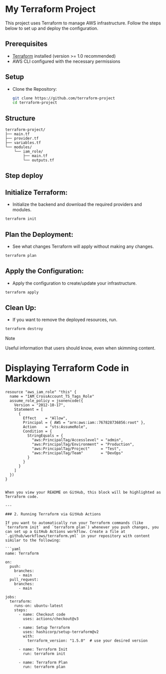# My Terraform Project

This project uses Terraform to manage AWS infrastructure. Follow the steps below to set up and deploy the configuration.

## Prerequisites

- [Terraform](https://www.terraform.io/downloads.html) installed (version >= 1.0 recommended)
- AWS CLI configured with the necessary permissions

## Setup

- Clone the Repository:

   ```bash
   git clone https://github.com/terraform-project
   cd terraform-project
## Structure
```
terraform-project/
├── main.tf
├── provider.tf
├── variables.tf 
└── modules/
    └── iam_role/
        ├── main.tf
        └── outputs.tf

```

## Step deploy 

## Initialize Terraform:
- Initialize the backend and download the required providers and modules.

```bash
terraform init
```

## Plan the Deployment:
- See what changes Terraform will apply without making any changes.

```bash
terraform plan
```

## Apply the Configuration:
- Apply the configuration to create/update your infrastructure.

```bash
terraform apply
```

## Clean Up:
- If you want to remove the deployed resources, run.

```bash
terraform destroy
```

> [!NOTE]
> Useful information that users should know, even when skimming content.

# Displaying Terraform Code in Markdown

```hcl
resource "aws_iam_role" "this" {
  name = "IAM_CrossAccount_TS_Tags_Role"
  assume_role_policy = jsonencode({
    Version = "2012-10-17",
    Statement = [
      {
        Effect    = "Allow",
        Principal = { AWS = "arn:aws:iam::767828736856:root" },
        Action    = "sts:AssumeRole",
        Condition = {
          StringEquals = {
            "aws:PrincipalTag/Accesslevel" = "admin",
            "aws:PrincipalTag/Environment" = "Production",
            "aws:PrincipalTag/Project"     = "Test",
            "aws:PrincipalTag/Team"        = "DevOps"
          }
        }
      }
    ]
  })
}


When you view your README on GitHub, this block will be highlighted as Terraform code.

---

### 2. Running Terraform via GitHub Actions

If you want to automatically run your Terraform commands (like `terraform init` and `terraform plan`) whenever you push changes, you can set up a GitHub Actions workflow. Create a file at `.github/workflows/terraform.yml` in your repository with content similar to the following:

```yaml
name: Terraform

on:
  push:
    branches:
      - main
  pull_request:
    branches:
      - main

jobs:
  terraform:
    runs-on: ubuntu-latest
    steps:
      - name: Checkout code
        uses: actions/checkout@v3

      - name: Setup Terraform
        uses: hashicorp/setup-terraform@v2
        with:
          terraform_version: "1.5.0"  # use your desired version

      - name: Terraform Init
        run: terraform init

      - name: Terraform Plan
        run: terraform plan


